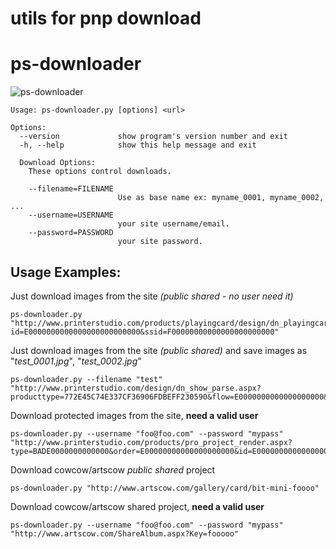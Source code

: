# utils for pnp download

# ps-downloader

![ps-downloader](http://i.imgur.com/QKPuxDp.png)

    Usage: ps-downloader.py [options] <url> 

    Options:
      --version             show program's version number and exit
      -h, --help            show this help message and exit

      Download Options:
        These options control downloads.
    
        --filename=FILENAME
                            Use as base name ex: myname_0001, myname_0002, ...
        --username=USERNAME
                            your site username/email.
        --password=PASSWORD
                            your site password.

## Usage Examples:

Just download images from the site *(public shared - no user need it)*

    ps-downloader.py "http://www.printerstudio.com/products/playingcard/design/dn_playingcards_front_dynamic.aspx?id=E0000000000000000000000000&ssid=F00000000000000000000000"

Just download images from the site *(public shared)* and save images as "*test_0001.jpg*", "*test_0002.jpg*"

    ps-downloader.py --filename "test" "http://www.printerstudio.com/design/dn_show_parse.aspx?producttype=772E45C74E337CF36906FDBEFF230590&flow=E0000000000000000000&id=E00000000000000000&projecttype=E0000000000000000&projectfrom=E0000000000000000&orderno=&ssid=FEO"

Download protected images from the site, **need a valid user**

    ps-downloader.py --username "foo@foo.com" --password "mypass" "http://www.printerstudio.com/products/pro_project_render.aspx?type=BADE0000000000000&order=E00000000000000000000&id=E00000000000000000000000000000000"

Download cowcow/artscow *public shared* project

    ps-downloader.py "http://www.artscow.com/gallery/card/bit-mini-foooo"

Download cowcow/artscow shared project, **need a valid user**

    ps-downloader.py --username "foo@foo.com" --password "mypass" "http://www.artscow.com/ShareAlbum.aspx?Key=fooooo"

